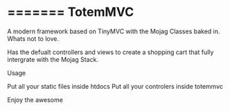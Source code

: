 =======
TotemMVC
========

A modern framework based on TinyMVC with the Mojag Classes baked in.  Whats not to love.

Has the defualt controllers and views to create a shopping cart that fully intergrate with the Mojag Stack.

Usage

Put all your static files inside htdocs
Put all your controlers inside totemmvc

Enjoy the awesome

